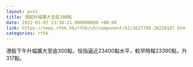 ```yaml
---
layout: post
title: 港股升幅擴大至逾300點
date: 2022-01-07 13:38:21.000000000 +08:00
link: https://news.rthk.hk/rthk/ch/component/k2/1627789-20220107.htm
categories: rthk
---
```


港股下午升幅擴大至逾300點，恒指逼近23400點水平，較早時報23390點，升317點。
